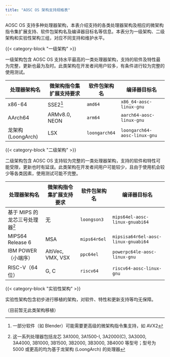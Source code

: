 ```yaml
---
title: "AOSC OS 架构支持规格表"
---
```


AOSC OS 支持多种处理器架构，本表介绍支持的各类处理器架构及相应的微架构指令集扩展支持、软件包架构名及编译器目标名等信息。本表分为一级架构、二级架构和实验性架构三组，对应不同支持和维护水平。

{{< category-block "一级架构" >}}

一级架构包含 AOSC OS 支持水平最高的一类处理器架构，支持的软件及特性最为完整，更新也最为及时。此类架构在开发者间用户较多，有条件进行较为完整的使用测试。

| 处理器架构名       | 微架构指令集扩展支持要求 | 软件包架构名  | 编译器目标名                 |
|--------------------|--------------------------|---------------|------------------------------|
| x86-64             | SSE2[^1]                 | `amd64`       | `x86_64-aosc-linux-gnu`      |
| AArch64            | ARMv8.0, NEON            | `arm64`       | `aarch64-aosc-linux-gnu`     |
| 龙架构 (LoongArch) | LSX                      | `loongarch64` | `loongarch64-aosc-linux-gnu` |

[^1]: 一部分软件（如 Blender）可能需要更高级的微架构指令集支持，如 AVX2

{{< category-block "二级架构" >}}

二级架构包含 AOSC OS 支持较为完整的一类处理器架构，支持的软件和特性可能受限，更新也时有延误。此类架构在开发者间用户可能较少，且由于使用机会较少等各类因素，使用测试可能不完整。

| 处理器架构名       | 微架构指令集扩展支持要求 | 软件包架构名  | 编译器目标名                   |
|--------------------|--------------------------|---------------|--------------------------------|
| 基于 MIPS 的龙芯三号处理器[^2] | 无               | `loongson3`   | `mips64el-aosc-linux-gnuabi64` |
| MIPS64 Release 6   | MSA                      | `mips64r6el`  | `mipsisa64r6el-aosc-linux-gnuabi64` | 
| IBM POWER（小端序）| AltiVec, VMX, VSX        | `ppc64el`     | `powerpc64le-aosc-linux-gnu`   |
| RISC-V（64 位）    | G, C                     | `riscv64`     | `riscv64-aosc-linux-gnu`       |

[^2]: 这一系列处理器包括龙芯 3A1000, 3A1500-I, 3A2000(C), 3A3000, 3A4000, 3B1000, 3B1500, 3B2000, 3B3000, 3B4000 等型号；型号为 5000 或更高的均为基于龙架构 (LoongArch) 的处理器

{{< category-block "实验性架构" >}}

实验性架构包含初步进行移植的架构，对软件、特性和更新支持等均无保障。

（目前暂无此类架构移植）
